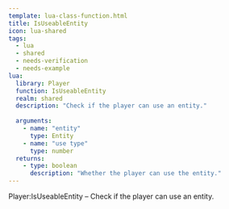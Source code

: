 ```yaml
---
template: lua-class-function.html
title: IsUseableEntity
icon: lua-shared
tags:
  - lua
  - shared
  - needs-verification
  - needs-example
lua:
  library: Player
  function: IsUseableEntity
  realm: shared
  description: "Check if the player can use an entity."
  
  arguments:
    - name: "entity"
      type: Entity
    - name: "use type"
      type: number
  returns:
    - type: boolean
      description: "Whether the player can use the entity."
---
```


<div class="lua__search__keywords">
Player:IsUseableEntity &#x2013; Check if the player can use an entity.
</div>
